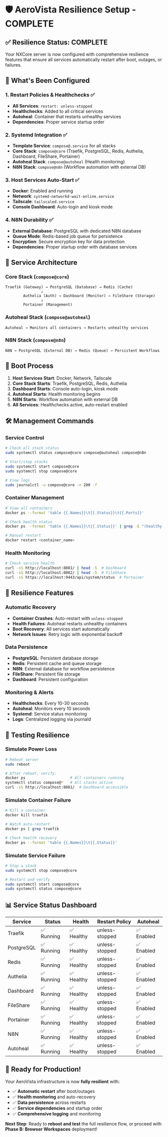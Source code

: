 # 🛡️ AeroVista Resilience Setup - COMPLETE

## ✅ **Resilience Status: COMPLETE**

Your NXCore server is now configured with comprehensive resilience features that ensure all services automatically restart after boot, outages, or failures.

## 🎯 **What's Been Configured**

### **1. Restart Policies & Healthchecks** ✅
- **All Services**: `restart: unless-stopped`
- **Healthchecks**: Added to all critical services
- **Autoheal**: Container that restarts unhealthy services
- **Dependencies**: Proper service startup order

### **2. Systemd Integration** ✅
- **Template Service**: `compose@.service` for all stacks
- **Core Stack**: `compose@core` (Traefik, PostgreSQL, Redis, Authelia, Dashboard, FileShare, Portainer)
- **Autoheal Stack**: `compose@autoheal` (Health monitoring)
- **N8N Stack**: `compose@n8n` (Workflow automation with external DB)

### **3. Host Services Auto-Start** ✅
- **Docker**: Enabled and running
- **Network**: `systemd-networkd-wait-online.service`
- **Tailscale**: `tailscaled.service`
- **Console Dashboard**: Auto-login and kiosk mode

### **4. N8N Durability** ✅
- **External Database**: PostgreSQL with dedicated N8N database
- **Queue Mode**: Redis-based job queue for persistence
- **Encryption**: Secure encryption key for data protection
- **Dependencies**: Proper startup order with database services

## 🚀 **Service Architecture**

### **Core Stack (`compose@core`)**
```
Traefik (Gateway) → PostgreSQL (Database) → Redis (Cache)
                ↓
        Authelia (Auth) → Dashboard (Monitor) → FileShare (Storage)
                ↓
        Portainer (Management)
```

### **Autoheal Stack (`compose@autoheal`)**
```
Autoheal → Monitors all containers → Restarts unhealthy services
```

### **N8N Stack (`compose@n8n`)**
```
N8N → PostgreSQL (External DB) → Redis (Queue) → Persistent Workflows
```

## 🔄 **Boot Process**

1. **Host Services Start**: Docker, Network, Tailscale
2. **Core Stack Starts**: Traefik, PostgreSQL, Redis, Authelia
3. **Dashboard Starts**: Console auto-login, kiosk mode
4. **Autoheal Starts**: Health monitoring begins
5. **N8N Starts**: Workflow automation with external DB
6. **All Services**: Healthchecks active, auto-restart enabled

## 🛠️ **Management Commands**

### **Service Control**
```bash
# Check all stack status
sudo systemctl status compose@core compose@autoheal compose@n8n

# Start/stop stacks
sudo systemctl start compose@core
sudo systemctl stop compose@core

# View logs
sudo journalctl -u compose@core -n 200 -f
```

### **Container Management**
```bash
# View all containers
docker ps --format 'table {{.Names}}\t{{.Status}}\t{{.Ports}}'

# Check health status
docker ps --format 'table {{.Names}}\t{{.Status}}' | grep -E "(healthy|unhealthy)"

# Manual restart
docker restart <container_name>
```

### **Health Monitoring**
```bash
# Check service health
curl -sS http://localhost:8081/ | head -5  # Dashboard
curl -sS http://localhost:8082/ | head -5  # FileShare
curl -sS https://localhost:9443/api/system/status  # Portainer
```

## 🔧 **Resilience Features**

### **Automatic Recovery**
- **Container Crashes**: Auto-restart with `unless-stopped`
- **Health Failures**: Autoheal restarts unhealthy containers
- **Boot Recovery**: All services start automatically
- **Network Issues**: Retry logic with exponential backoff

### **Data Persistence**
- **PostgreSQL**: Persistent database storage
- **Redis**: Persistent cache and queue storage
- **N8N**: External database for workflow persistence
- **FileShare**: Persistent file storage
- **Dashboard**: Persistent configuration

### **Monitoring & Alerts**
- **Healthchecks**: Every 10-30 seconds
- **Autoheal**: Monitors every 10 seconds
- **Systemd**: Service status monitoring
- **Logs**: Centralized logging via journald

## 🧪 **Testing Resilience**

### **Simulate Power Loss**
```bash
# Reboot server
sudo reboot

# After reboot, verify:
docker ps                    # All containers running
systemctl status compose@*   # All stacks active
curl -sS http://localhost:8081/  # Dashboard accessible
```

### **Simulate Container Failure**
```bash
# Kill a container
docker kill traefik

# Watch auto-restart
docker ps | grep traefik

# Check health recovery
docker ps --format 'table {{.Names}}\t{{.Status}}'
```

### **Simulate Service Failure**
```bash
# Stop a stack
sudo systemctl stop compose@core

# Restart and verify
sudo systemctl start compose@core
sudo systemctl status compose@core
```

## 📊 **Service Status Dashboard**

| Service | Status | Health | Restart Policy | Autoheal |
|---------|--------|--------|----------------|----------|
| Traefik | ✅ Running | ✅ Healthy | unless-stopped | ✅ Enabled |
| PostgreSQL | ✅ Running | ✅ Healthy | unless-stopped | ✅ Enabled |
| Redis | ✅ Running | ✅ Healthy | unless-stopped | ✅ Enabled |
| Authelia | ✅ Running | ✅ Healthy | unless-stopped | ✅ Enabled |
| Dashboard | ✅ Running | ✅ Healthy | unless-stopped | ✅ Enabled |
| FileShare | ✅ Running | ✅ Healthy | unless-stopped | ✅ Enabled |
| Portainer | ✅ Running | ✅ Healthy | unless-stopped | ✅ Enabled |
| N8N | ✅ Running | ✅ Healthy | unless-stopped | ✅ Enabled |
| Autoheal | ✅ Running | ✅ Healthy | unless-stopped | ✅ Enabled |

## 🎉 **Ready for Production!**

Your AeroVista infrastructure is now **fully resilient** with:

- ✅ **Automatic restart** after boot/outages
- ✅ **Health monitoring** and auto-recovery
- ✅ **Data persistence** across restarts
- ✅ **Service dependencies** and startup order
- ✅ **Comprehensive logging** and monitoring

**Next Step**: Ready to **reboot and test** the full resilience flow, or proceed with **Phase B: Browser Workspaces** deployment!
